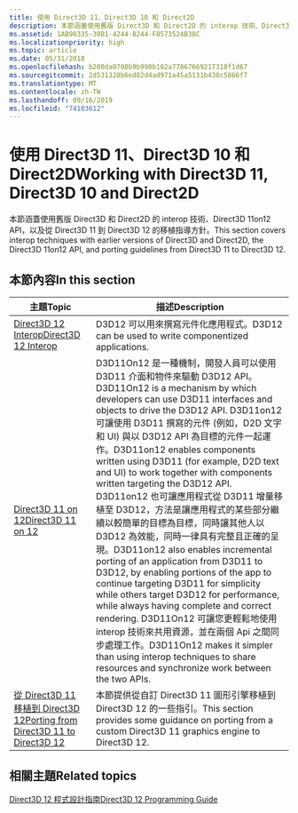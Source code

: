 ```yaml
---
title: 使用 Direct3D 11、Direct3D 10 和 Direct2D
description: 本節涵蓋使用舊版 Direct3D 和 Direct2D 的 interop 技術、Direct3D 11on12 API，以及從 Direct3D 11 到 Direct3D 12 的移植指導方針。
ms.assetid: 1AB98335-30B1-4244-B244-F8573524B38C
ms.localizationpriority: high
ms.topic: article
ms.date: 05/31/2018
ms.openlocfilehash: b200da0708b9b990b102a77867669217318f1d67
ms.sourcegitcommit: 2d531328b6ed82d4ad971a45a5131b430c5866f7
ms.translationtype: MT
ms.contentlocale: zh-TW
ms.lasthandoff: 09/16/2019
ms.locfileid: "74103612"
---
```

# <a name="working-with-direct3d-11-direct3d-10-and-direct2d"></a><span data-ttu-id="5e81e-103">使用 Direct3D 11、Direct3D 10 和 Direct2D</span><span class="sxs-lookup"><span data-stu-id="5e81e-103">Working with Direct3D 11, Direct3D 10 and Direct2D</span></span>

<span data-ttu-id="5e81e-104">本節涵蓋使用舊版 Direct3D 和 Direct2D 的 interop 技術、Direct3D 11on12 API，以及從 Direct3D 11 到 Direct3D 12 的移植指導方針。</span><span class="sxs-lookup"><span data-stu-id="5e81e-104">This section covers interop techniques with earlier versions of Direct3D and Direct2D, the Direct3D 11on12 API, and porting guidelines from Direct3D 11 to Direct3D 12.</span></span>

## <a name="in-this-section"></a><span data-ttu-id="5e81e-105">本節內容</span><span class="sxs-lookup"><span data-stu-id="5e81e-105">In this section</span></span>



| <span data-ttu-id="5e81e-106">主題</span><span class="sxs-lookup"><span data-stu-id="5e81e-106">Topic</span></span>                                                                                             | <span data-ttu-id="5e81e-107">描述</span><span class="sxs-lookup"><span data-stu-id="5e81e-107">Description</span></span>                                                                                                                                                                                                                                                                                                                                                                                                                                                                                                                                                                                                                                                |
|---------------------------------------------------------------------------------------------------|------------------------------------------------------------------------------------------------------------------------------------------------------------------------------------------------------------------------------------------------------------------------------------------------------------------------------------------------------------------------------------------------------------------------------------------------------------------------------------------------------------------------------------------------------------------------------------------------------------------------------------------------------------|
| [<span data-ttu-id="5e81e-108">Direct3D 12 Interop</span><span class="sxs-lookup"><span data-stu-id="5e81e-108">Direct3D 12 Interop</span></span>](direct3d-12-with-direct3d-11--direct-2d-and-gdi.md)<br/>             | <span data-ttu-id="5e81e-109">D3D12 可以用來撰寫元件化應用程式。</span><span class="sxs-lookup"><span data-stu-id="5e81e-109">D3D12 can be used to write componentized applications.</span></span> <br/>                                                                                                                                                                                                                                                                                                                                                                                                                                                                                                                                                                                         |
| [<span data-ttu-id="5e81e-110">Direct3D 11 on 12</span><span class="sxs-lookup"><span data-stu-id="5e81e-110">Direct3D 11 on 12</span></span>](direct3d-11-on-12.md)<br/>                                             | <span data-ttu-id="5e81e-111">D3D11On12 是一種機制，開發人員可以使用 D3D11 介面和物件來驅動 D3D12 API。</span><span class="sxs-lookup"><span data-stu-id="5e81e-111">D3D11On12 is a mechanism by which developers can use D3D11 interfaces and objects to drive the D3D12 API.</span></span> <span data-ttu-id="5e81e-112">D3D11on12 可讓使用 D3D11 撰寫的元件 (例如，D2D 文字和 UI) 與以 D3D12 API 為目標的元件一起運作。</span><span class="sxs-lookup"><span data-stu-id="5e81e-112">D3D11on12 enables components written using D3D11 (for example, D2D text and UI) to work together with components written targeting the D3D12 API.</span></span> <span data-ttu-id="5e81e-113">D3D11on12 也可讓應用程式從 D3D11 增量移植至 D3D12，方法是讓應用程式的某些部分繼續以較簡單的目標為目標，同時讓其他人以 D3D12 為效能，同時一律具有完整且正確的呈現。</span><span class="sxs-lookup"><span data-stu-id="5e81e-113">D3D11on12 also enables incremental porting of an application from D3D11 to D3D12, by enabling portions of the app to continue targeting D3D11 for simplicity while others target D3D12 for performance, while always having complete and correct rendering.</span></span> <span data-ttu-id="5e81e-114">D3D11On12 可讓您更輕鬆地使用 interop 技術來共用資源，並在兩個 Api 之間同步處理工作。</span><span class="sxs-lookup"><span data-stu-id="5e81e-114">D3D11On12 makes it simpler than using interop techniques to share resources and synchronize work between the two APIs.</span></span> <br/> |
| [<span data-ttu-id="5e81e-115">從 Direct3D 11 移植到 Direct3D 12</span><span class="sxs-lookup"><span data-stu-id="5e81e-115">Porting from Direct3D 11 to Direct3D 12</span></span>](porting-from-direct3d-11-to-direct3d-12.md)<br/> | <span data-ttu-id="5e81e-116">本節提供從自訂 Direct3D 11 圖形引擎移植到 Direct3D 12 的一些指引。</span><span class="sxs-lookup"><span data-stu-id="5e81e-116">This section provides some guidance on porting from a custom Direct3D 11 graphics engine to Direct3D 12.</span></span><br/>                                                                                                                                                                                                                                                                                                                                                                                                                                                                                                                                        |



 

## <a name="related-topics"></a><span data-ttu-id="5e81e-117">相關主題</span><span class="sxs-lookup"><span data-stu-id="5e81e-117">Related topics</span></span>

<dl> <dt>

[<span data-ttu-id="5e81e-118">Direct3D 12 程式設計指南</span><span class="sxs-lookup"><span data-stu-id="5e81e-118">Direct3D 12 Programming Guide</span></span>](directx-12-programming-guide.md)
</dt> </dl>

 

 





